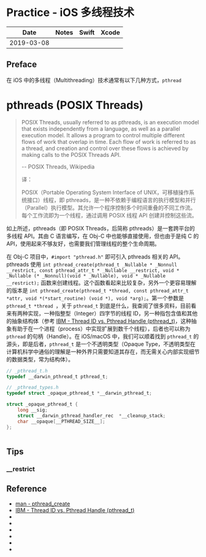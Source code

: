 # Practice - iOS 多线程技术

| Date | Notes | Swift | Xcode |
|:-----:|:-----:|:-----:|:-----:|
| 2019-03-08 |

## Preface

在 iOS 中的多线程（Multithreading）技术通常有以下几种方式，`pthread` 


# pthreads (POSIX Threads)

> POSIX Threads, usually referred to as pthreads, is an execution model that exists independently from a language, as well as a parallel execution model. It allows a program to control multiple different flows of work that overlap in time. Each flow of work is referred to as a thread, and creation and control over these flows is achieved by making calls to the POSIX Threads API.
>
> -- POSIX Threads, Wikipedia
>
> 译：
> 
> POSIX（Portable Operating System Interface of UNIX，可移植操作系统接口）线程，即 pthreads，是一种不依赖于编程语言的执行模型和并行（Parallel）执行模型。其允许一个程序控制多个时间重叠的不同工作流。每个工作流即为一个线程，通过调用 POSIX 线程 API 创建并控制这些流。

如上所述，pthreads（即 POSIX Threads，后简称 pthreads）是一套跨平台的多线程 API。其由 C 语言编写，在 Obj-C 中也能够直接使用，但也由于是纯 C 的 API，使用起来不够友好，也需要我们管理线程的整个生命周期。

在 Obj-C 项目中，`#import "pthread.h"` 即可引入 pthreads 相关的 API。pthreads 使用 `int pthread_create(pthread_t _Nullable * _Nonnull __restrict, const pthread_attr_t * _Nullable __restrict, void * _Nullable (* _Nonnull)(void * _Nullable), void * _Nullable __restrict);` 函数来创建线程。这个函数看起来比较复杂，另外一个更容易理解的版本是 `int pthread_create(pthread_t *thread, const pthread_attr_t *attr, void *(*start_routine) (void *), void *arg);`。第一个参数是 `pthread_t *thread `，关于 `pthread_t` 到底是什么，我查阅了很多资料，目前看来有两种实现，一种指整型（Integer）四字节的线程 ID，另一种指包含值和其他的抽象结构体（参考 [IBM - Thread ID vs. Pthread Handle (pthread_t)](https://www.ibm.com/support/knowledgecenter/en/ssw_ibm_i_71/apis/concep17.htm)，这种抽象有助于在一个进程（process）中实现扩展到数千个线程），后者也可以称为 `pthread` 的句柄（Handle）。在 iOS/macOS 中，我们可以顺着找到 `pthread_t` 的源头，即是后者，`pthread_t` 是一个不透明类型（Opaque Type，不透明类型在计算机科学中通俗的理解是一种外界只需要知道其存在，而无需关心内部实现细节的数据类型，常为结构体）。

```c
// _pthread_t.h
typedef __darwin_pthread_t pthread_t;

// _pthread_types.h
typedef struct _opaque_pthread_t *__darwin_pthread_t;

struct _opaque_pthread_t {
	long __sig;
	struct __darwin_pthread_handler_rec  *__cleanup_stack;
	char __opaque[__PTHREAD_SIZE__];
};
```


```objc
```



## Tips

### __restrict




## Reference

- [man - pthread_create](http://man7.org/linux/man-pages/man3/pthread_create.3.html)
- [IBM - Thread ID vs. Pthread Handle (pthread_t)](https://www.ibm.com/support/knowledgecenter/en/ssw_ibm_i_71/apis/concep17.htm)
- []()
- []()
- []()
- []()
- []()
- []()
